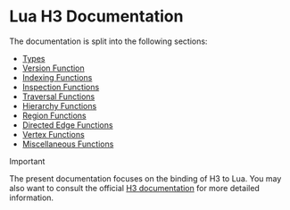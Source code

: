 # Lua H3 Documentation

The documentation is split into the following sections:

* [Types](Types.md)
* [Version Function](Version.md)
* [Indexing Functions](Indexing.md)
* [Inspection Functions](Inspection.md)
* [Traversal Functions](Traversal.md)
* [Hierarchy Functions](Hierarchy.md)
* [Region Functions](Region.md)
* [Directed Edge Functions](DirectedEdge.md)
* [Vertex Functions](Vertex.md)
* [Miscellaneous Functions](Miscellaneous.md)

> [!IMPORTANT]
> The present documentation focuses on the binding of H3 to Lua. You may also want to consult the
> official [H3 documentation](https://h3geo.org/docs/) for more detailed information.
